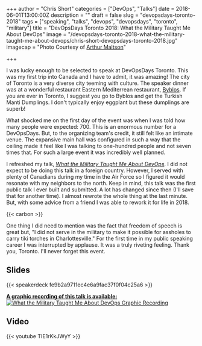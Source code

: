 +++
author = "Chris Short"
categories = ["DevOps", "Talks"]
date = 2018-06-01T13:00:00Z
description = ""
draft = false
slug = "devopsdays-toronto-2018"
tags = ["speaking", "talks", "devops", "devopsdays", "toronto", "military"]
title = "DevOpsDays Toronto 2018: What the Military Taught Me About DevOps"
image = "/devopsdays-toronto-2018-what-the-military-taught-me-about-devops/chris-short-devopsdays-toronto-2018.jpg"
imagecap = "Photo Courtesy of [Arthur Maltson](https://twitter.com/amaltson)"

+++

I was lucky enough to be selected to speak at DevOpsDays Toronto. This was my first trip into Canada and I have to admit, it was amazing! The city of Toronto is a very diverse city teeming with culture. The speaker dinner was at a wonderful restaurant Eastern Mediterrean restaurant, [Byblos](http://byblostoronto.com/). If you are ever in Toronto, I suggest you go to Byblos and get the Turkish Manti Dumplings. I don't typically enjoy eggplant but these dumplings are superb!



What shocked me on the first day of the event was when I was told how many people were expected: 700. This is an enormous number for a DevOpsDays. But, to the organizing team's credit, it still felt like an intimate venue. The expansive main hall was configured in such a way that the ceiling made it feel like I was talking to one-hundred people and not seven times that. For such a large event it was incredibly well planned.

I refreshed my talk, [*What the Military Taught Me About DevOps*](https://chrisshort.net/cfp/what-the-military-taught-me-about-devops/). I did not expect to be doing this talk in a foreign country. However, I served with plenty of Canadians during my time in the Air Force so I figured it would resonate with my neighbors to the north. Keep in mind, this talk was the first public talk I ever built and submitted. A lot has changed since then (I'll save that for another time). I almost rewrote the whole thing at the last minute. But, with some advice from a friend I was able to rework it for life in 2018.

{{< carbon >}}

One thing I did need to mention was the fact that freedom of speech is great but, "I did not serve in the military to make it possible for assholes to carry tiki torches in Charlottesville." For the first time in my public speaking career I was interrupted by applause. It was a truly riveting feeling. Thank you, Toronto. I'll never forget this event.

## Slides

{{< speakerdeck fe9b2a9711ec4e6a9fac37f0f04c25a6 >}}

[**A graphic recording of this talk is available:** ![What the Military Taught Me About DevOps Graphic Recording](/devopsdays-toronto-2018-what-the-military-taught-me-about-devops/devopsdaysto_may30_2018_chrisshort.jpg)](/drawings/what-the-military-taught-me-about-devops-graphic-recording/)

## Video

{{< youtube TIE1rKkJWyY >}}

